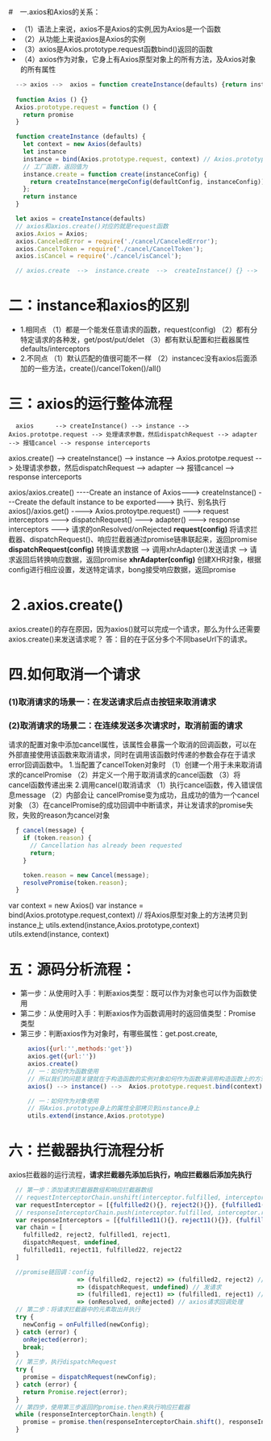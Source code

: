 #　一.axios和Axios的关系：
  - （1）语法上来说，axios不是Axios的实例,因为Axios是一个函数
  - （2）从功能上来说axios是Axios的实例
  - （3）axios是Axios.prototype.request函数bind()返回的函数
  - （4）axios作为对象，它身上有Axios原型对象上的所有方法，及Axios对象的所有属性
  ```js
    --> axios -->  axios = function createInstance(defaults) {return instance}  -->  instance  -->  instance = bind(Axios.prototype.request, new Axios(defaults))
    
    function Axios () {}
    Axios.prototype.request = function () {
      return promise
    }

    function createInstance (defaults) {
      let context = new Axios(defaults)
      let instance
      instance = bind(Axios.prototype.request, context) // Axios.prototype.request.bind(context)
      // 工厂函数，返回值为
      instance.create = function create(instanceConfig) {
        return createInstance(mergeConfig(defaultConfig, instanceConfig));
      };
      return instance
    }

    let axios = createInstance(defaults)
    // axios和axios.create()对应的就是request函数
    axios.Axios = Axios;
    axios.CanceledError = require('./cancel/CanceledError');
    axios.CancelToken = require('./cancel/CancelToken');
    axios.isCancel = require('./cancel/isCancel');

    // axios.create  -->  instance.create  -->  createInstance() {} -->  instance
  ```

# 二：instance和axios的区别
  - 1.相同点
    （1）都是一个能发任意请求的函数，request(config)
    （2）都有分特定请求的各种发，get/post/put/delet
    （3）都有默认配置和拦截器属性defaults/interceptors
  - 2.不同点
    （1）默认匹配的值很可能不一样
    （2）instancec没有axios后面添加的一些方法，create()/cancelToken()/all()

# 三：axios的运行整体流程
  
      axios      --> createInstance() --> instance --> Axios.prototpe.request --> 处理请求参数，然后dispatchRequest --> adapter --> 报错cancel --> response interceports  
  axios.create() --> createInstance() --> instance --> Axios.prototpe.request --> 处理请求参数，然后dispatchRequest --> adapter --> 报错cancel --> response interceports

  axios/axios.create()  ----Create an instance of Axios---> createInstance()  ---Create the default instance to be exported--->  执行、别名执行axios()/axios.get()
---->  Axios.protoytpe.request()  --->  request interceptors  --->  dispatchRequest()  ---> adapter()  --->  response interceptors  ---> 请求的onResolved/onRejected
**request(config)**
将请求拦截器、dispatchRequest()、响应拦截器通过promise链串联起来，返回promise
**dispatchRequest(config)**
转换请求数据 --> 调用xhrAdapter()发送请求 --> 请求返回后转换响应数据，返回promise
**xhrAdapter(config)**
创建XHR对象，根据config进行相应设置，发送特定请求，bong接受响应数据，返回promise


# ２.axios.create()
axios.create()的存在原因，因为axios()就可以完成一个请求，那么为什么还需要axios.create()来发送请求呢？
答：目的在于区分多个不同baseUrl下的请求。

# 四.如何取消一个请求
  ### (1)取消请求的场景一：在发送请求后点击按钮来取消请求
  ### (2)取消请求的场景二：在连续发送多次请求时，取消前面的请求
  请求的配置对象中添加cancel属性，该属性会暴露一个取消的回调函数，可以在外部直接使用该函数来取消请求，同时在调用该函数时传递的参数会存在于请求error回调函数中。
  1.当配置了cancelToken对象时
  （1）创建一个用于未来取消请求的cancelPromise
  （2）并定义一个用于取消请求的cancel函数
  （3）将cancel函数传递出来
  2.调用cancel()取消请求
  （1）执行cancel函数，传入错误信息message
  （2）内部会让 cancelPromise变为成功，且成功的值为一个cancel对象
  （3）在cancelPromise的成功回调中中断请求，并让发请求的promise失败，失败的reason为cancel对象
  ```js
    ƒ cancel(message) {
      if (token.reason) {
        // Cancellation has already been requested
        return;
      }

      token.reason = new Cancel(message);
      resolvePromise(token.reason);
    } 
  ```

var context = new Axios()
var instance = bind(Axios.prototype.request,context)
// 将Axios原型对象上的方法拷贝到instance上
utils.extend(instance,Axios.prototype,context)
utils.extend(instance, context)


# 五：源码分析流程：
  - 第一步：从使用时入手：判断axios类型：既可以作为对象也可以作为函数使用
  - 第二步：从使用时入手：判断axios作为函数调用时的返回值类型：Promise类型
  - 第三步：判断axios作为对象时，有哪些属性：get.post.create,
    ```js
      axios({url:'',methods:'get'})
      axios.get({url:''})
      axios.create()
      // 一：如何作为函数使用
      // 所以我们的问题关键就在于构造函数的实例对象如何作为函数来调用构造函数上的方法，需要用到函数身上的bind属性来返回一个函数
      axios() --> instance() -->  Axios.prototype.request.bind(context)()  <-- context = new Axios()

      // 一：如何作为对象使用
      // 将Axios.prototype身上的属性全部拷贝到instance身上
      utils.extend(instance,Axios.prototype)
    ```

# 六：拦截器执行流程分析
  axios拦截器的运行流程，**请求拦截器先添加后执行，响应拦截器后添加先执行**
  ```js
    // 第一步：添加请求拦截器数组和响应拦截器数组
    // requestInterceptorChain.unshift(interceptor.fulfilled, interceptor.rejected)
    var requestInterceptor = [{fulfilled2(){}, reject2(){}}, {fulfilled1(){}, reject1(){}}]
    // responseInterceptorChain.push(interceptor.fulfilled, interceptor.rejected);
    var responseInterceptors = [{fulfilled11(){}, reject11(){}}, {fulfilled22(){}, reject22(){}}]
    var chain = [
      fulfilled2, reject2, fulfilled1, reject1,
      dispatchRequest, undefined,
      fulfilled11, reject11, fulfilled22, reject22
    ]

    //promise链回调：config
                     => (fulfilled2, reject2) => (fulfilled2, reject2) //请求拦截器处理
                     => (dispatchRequest, undefined) // 发请求
                     => (fulfilled1, reject1) => (fulfilled1, reject1) //请求拦截器处理
                     => (onResolved, onRejected) // axios请求回调处理
    // 第二步：将请求拦截器中的元素取出并执行
    try {
      newConfig = onFulfilled(newConfig);
    } catch (error) {
      onRejected(error);
      break;
    }
    // 第三步，执行dispatchRequest
    try {
      promise = dispatchRequest(newConfig);
    } catch (error) {
      return Promise.reject(error);
    }
    // 第四步，使用第三步返回的promise.then来执行响应拦截器
    while (responseInterceptorChain.length) {
      promise = promise.then(responseInterceptorChain.shift(), responseInterceptorChain.shift());
    }
  ```

